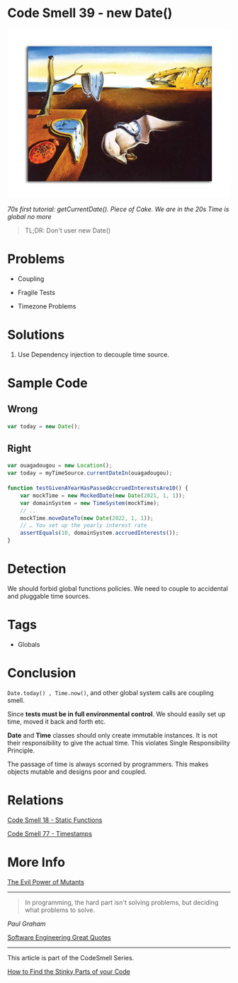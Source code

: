 # Code Smell 39 - new Date()

![Code Smell 39 - new Date()](Code%20Smell%2039%20-%20new%20Date().jpg)

*70s first tutorial: getCurrentDate(). Piece of Cake. We are in the 20s Time is global no more*

> TL;DR: Don't user new Date()

# Problems

- Coupling

- Fragile Tests

- Timezone Problems

# Solutions

1. Use Dependency injection to decouple time source.

# Sample Code

## Wrong

[Gist Url]: # (https://gist.github.com/mcsee/272ba8ead8cb11037d97f6a0cd473ef2)
```javascript
var today = new Date();
```

## Right

[Gist Url]: # (https://gist.github.com/mcsee/51f09b9c56f077aa2954745c1f43da2c)
```javascript
var ouagadougou = new Location(); 
var today = myTimeSource.currentDateIn(ouagadougou);

function testGivenAYearHasPassedAccruedInterestsAre10() {
    var mockTime = new MockedDate(new Date(2021, 1, 1));
    var domainSystem = new TimeSystem(mockTime);
    // ..
    mockTime.moveDateTo(new Date(2022, 1, 1));
    // … You set up the yearly interest rate
    assertEquals(10, domainSystem.accruedInterests());
}
```

# Detection

We should forbid global functions policies. We need to couple to accidental and pluggable time sources.

# Tags

- Globals

# Conclusion

```Date.today() , Time.now()```,  and other global system calls are coupling smell. 

Since **tests must be in full environmental control**. We should easily set up time, moved it back and forth etc.

**Date** and **Time** classes should only create immutable instances. It is not their responsibility to give the actual time. This violates Single Responsibility Principle.

The passage of time is always scorned by programmers. This makes objects mutable and designs poor and coupled.

# Relations

[Code Smell 18 - Static Functions](https://github.com/mcsee/Software-Design-Articles/tree/main/Articles/Code%20Smells/Code%20Smell%2018%20-%20Static%20Functions/readme.md)

[Code Smell 77 - Timestamps](https://github.com/mcsee/Software-Design-Articles/tree/main/Articles/Code%20Smells/Code%20Smell%2077%20-%20Timestamps/readme.md)

# More Info

[The Evil Power of Mutants](https://github.com/mcsee/Software-Design-Articles/tree/main/Articles/Theory/The%20Evil%20Power%20of%20Mutants/readme.md)

* * *

> In programming, the hard part isn't solving problems, but deciding what problems to solve.

_Paul Graham_

[Software Engineering Great Quotes](https://github.com/mcsee/Software-Design-Articles/tree/main/Articles/Quotes/Software%20Engineering%20Great%20Quotes/readme.md)

* * *

This article is part of the CodeSmell Series.

[How to Find the Stinky Parts of your Code](https://github.com/mcsee/Software-Design-Articles/tree/main/Articles/Code%20Smells/How%20to%20Find%20the%20Stinky%20parts%20of%20your%20Code/readme.md)